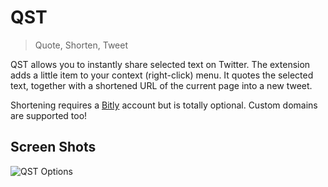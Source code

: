 QST
===

> Quote, Shorten, Tweet

QST allows you to instantly share selected text on Twitter. The extension adds a little item to your context (right-click) menu. It quotes the selected text, together with a shortened URL of the current page into a new tweet.

Shortening requires a [Bitly](bitly.com) account but is totally optional. Custom domains are supported too!

## Screen Shots

![QST Options](http://i.imgur.com/CcM1SKR.png)